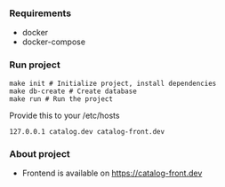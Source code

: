 ### Requirements
- docker
- docker-compose

### Run project
```shell
make init # Initialize project, install dependencies
make db-create # Create database
make run # Run the project
```
Provide this to your /etc/hosts
```text
127.0.0.1 catalog.dev catalog-front.dev
```

### About project
- Frontend is available on https://catalog-front.dev
